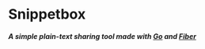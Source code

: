 # Snippetbox

##### A simple plain-text sharing tool made with [**Go**](https://go.dev) and [**Fiber**](https://gofiber.io)
